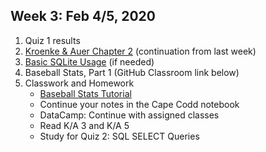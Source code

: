 ## Week 3: Feb 4/5, 2020
1. Quiz 1 results
2. [Kroenke & Auer Chapter 2](../Slides/L2_SQL_Select_Queries.pdf) (continuation from last week)
3. [Basic SQLite Usage](../Slides/L3_Basic_SQLite_Usage.pdf) (if needed)
4. Baseball Stats, Part 1 (GitHub Classroom link below)
5. Classwork and Homework
    * [Baseball Stats Tutorial](https://classroom.github.com/a/IuB66FN9)
    * Continue your notes in the Cape Codd notebook
    * DataCamp: Continue with assigned classes
    * Read K/A 3 and K/A 5
    * Study for Quiz 2: SQL SELECT Queries
